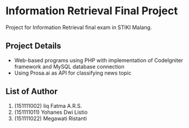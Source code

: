 # Information Retrieval Final Project
Project for Information Retrieval final exam in STIKI Malang.

## Project Details
- Web-based programs using PHP with implementation of CodeIgniter framework and MySQL database connection
- Using Prosa.ai as API for classifying news topic

## List of Author
1. (151111002) Iiq Fatma A.R.S.
2. (151111011) Yohanes Dwi Listio
3. (151111022) Megawati Ristanti
